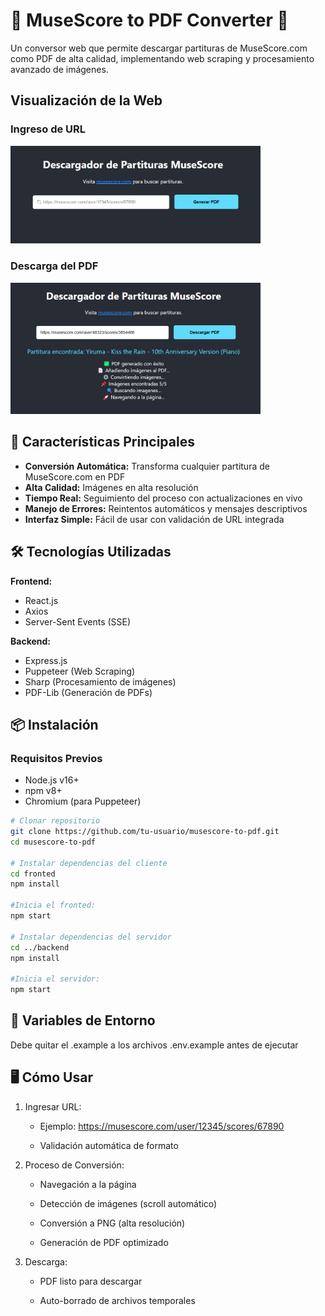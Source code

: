 # 🎼 MuseScore to PDF Converter 🎵

Un conversor web que permite descargar partituras de MuseScore.com como PDF de alta calidad, implementando web scraping y procesamiento avanzado de imágenes.

## Visualización de la Web

### Ingreso de URL
<img src="fronted/src/assets/image1.png" alt="picture 1" width="400"/>

### Descarga del PDF
<img src="fronted/src/assets/image2.png" alt="picture 2" width="400"/>


## 🌟 Características Principales

- **Conversión Automática:** Transforma cualquier partitura de MuseScore.com en PDF
- **Alta Calidad:** Imágenes en alta resolución
- **Tiempo Real:** Seguimiento del proceso con actualizaciones en vivo
- **Manejo de Errores:** Reintentos automáticos y mensajes descriptivos
- **Interfaz Simple:** Fácil de usar con validación de URL integrada

## 🛠 Tecnologías Utilizadas

**Frontend:**
- React.js
- Axios
- Server-Sent Events (SSE)

**Backend:**
- Express.js
- Puppeteer (Web Scraping)
- Sharp (Procesamiento de imágenes)
- PDF-Lib (Generación de PDFs)

## 📦 Instalación

### Requisitos Previos
- Node.js v16+
- npm v8+
- Chromium (para Puppeteer)

```bash
# Clonar repositorio
git clone https://github.com/tu-usuario/musescore-to-pdf.git
cd musescore-to-pdf

# Instalar dependencias del cliente
cd fronted
npm install

#Inicia el fronted:
npm start

# Instalar dependencias del servidor
cd ../backend
npm install

#Inicia el servidor:
npm start
```

## 🔧 Variables de Entorno

Debe quitar el .example a los archivos .env.example antes de ejecutar

## 🖥 Cómo Usar
1. Ingresar URL:

    - Ejemplo: https://musescore.com/user/12345/scores/67890

    - Validación automática de formato

2. Proceso de Conversión:

    - Navegación a la página

    - Detección de imágenes (scroll automático)

    - Conversión a PNG (alta resolución)

    - Generación de PDF optimizado

3. Descarga:

    - PDF listo para descargar

    - Auto-borrado de archivos temporales